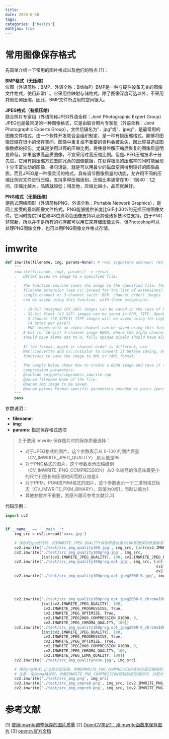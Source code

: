 ```yaml
---
title: 
date: 2020-6-30
tags:
categories: ["basics"]
mathjax: true
---
```

<!--more-->

# 常用图像保存格式
先简单介绍一下常用的图片格式以及他们的特点 [1]：

**BMP格式（无压缩）** \
位图（外语简称：BMP、外语全称：BitMaP）BMP是一种与硬件设备无关的图像文件格式，使用非常广。它采用位映射存储格式，除了图像深度可选以外，不采用其他任何压缩，因此，BMP文件所占用的空间很大。

**JPEG格式（有损压缩）** \
联合照片专家组（外语简称JPEG外语全称：Joint Photographic Expert Group）JPEG也是最常见的一种图像格式，它是由联合照片专家组（外语全称：Joint Photographic Experts Group），文件后辍名为"．jpg"或"．jpeg"，是最常用的图像文件格式，由一个软件开发联合会组织制定，是一种有损压缩格式，能够将图像压缩在很小的储存空间，图像中重复或不重要的资料会被丢失，因此容易造成图像数据的损伤。尤其是使用过高的压缩比例，将使最终解压缩后恢复的图像质量明显降低，如果追求高品质图像，不宜采用过高压缩比例。但是JPEG压缩技术十分先进，它用有损压缩方式去除冗余的图像数据，在获得极高的压缩率的同时能展现十分丰富生动的图像，换句话说，就是可以用最少的磁盘空间得到较好的图像品质。而且JPEG是一种很灵活的格式，具有调节图像质量的功能，允许用不同的压缩比例对文件进行压缩，支持多种压缩级别，压缩比率通常在10：1到40：1之间，压缩比越大，品质就越低；相反地，压缩比越小，品质就越好。

**PNG格式（无损压缩）** \
便携式网络图形（外语简称PNG、外语全称：Portable Network Graphics），是网上接受的最新图像文件格式。PNG能够提供长度比GIF小30%的无损压缩图像文件。它同时提供24位和48位真彩色图像支持以及其他诸多技术性支持。由于PNG非常新，所以并不是所有的程序都可以用它来存储图像文件，但Photoshop可以处理PNG图像文件，也可以用PNG图像文件格式存储。


# imwrite
```python
def imwrite(filename, img, params=None): # real signature unknown; restored from __doc__
    """
    imwrite(filename, img[, params]) -> retval
    .   @brief Saves an image to a specified file.
    .   
    .   The function imwrite saves the image to the specified file. The image format is chosen based on the
    .   filename extension (see cv::imread for the list of extensions). In general, only 8-bit
    .   single-channel or 3-channel (with 'BGR' channel order) images
    .   can be saved using this function, with these exceptions:
    .   
    .   - 16-bit unsigned (CV_16U) images can be saved in the case of PNG, JPEG 2000, and TIFF formats
    .   - 32-bit float (CV_32F) images can be saved in PFM, TIFF, OpenEXR, and Radiance HDR formats;
    .     3-channel (CV_32FC3) TIFF images will be saved using the LogLuv high dynamic range encoding
    .     (4 bytes per pixel)
    .   - PNG images with an alpha channel can be saved using this function. To do this, create
    .   8-bit (or 16-bit) 4-channel image BGRA, where the alpha channel goes last. Fully transparent pixels
    .   should have alpha set to 0, fully opaque pixels should have alpha set to 255/65535 (see the code sample below).
    .   
    .   If the format, depth or channel order is different, use
    .   Mat::convertTo and cv::cvtColor to convert it before saving. Or, use the universal FileStorage I/O
    .   functions to save the image to XML or YAML format.
    .   
    .   The sample below shows how to create a BGRA image and save it to a PNG file. It also demonstrates how to set custom
    .   compression parameters:
    .   @include snippets/imgcodecs_imwrite.cpp
    .   @param filename Name of the file.
    .   @param img Image to be saved.
    .   @param params Format-specific parameters encoded as pairs (paramId_1, paramValue_1, paramId_2, paramValue_2, ... .) see cv::ImwriteFlags
    """
    pass
```
参数说明：
- **filename**: 
- **img**: 
- **params**: 指定保存格式选项

> 关于使用 imwrite 保存图片时的保存质量选择：
> - 对于JPEG格式的图片，这个参数表示从 0-100 的图片质量（CV_IMWRITE_JPEG_QUALITY）,默认值是95.
> - 对于PNG格式的图片，这个参数表示压缩级别（CV_IMWRITE_PNG_COMPRESSION）从0-9.较高的值意味着更小的尺寸和更长的压缩时间而默认值是3.
> - 对于PPM，PGM或PBM格式的图片，这个参数表示一个二进制格式标志（CV_IMWRITE_PXM_BINARY），取值为0或1，而默认值为1.
> - 其他参数并不重要，若感兴趣可参考文献[2,3]


代码示例：
```python
import cv2


if __name__ == '__main__':
    img_src = cv2.imread('xxxx.jpg')

    # 保存成jpg格式时，将IMWRITE_JPEG_QUALITY保存质量设置为100即是保存质量最高，其他参数作用不大
    cv2.imwrite('./test/src_img_quality100.jpg', img_src, [int(cv2.IMWRITE_JPEG_QUALITY), 100])
    cv2.imwrite('./test/src_img_quality100prog.jpg', img_src,
                [int(cv2.IMWRITE_JPEG_QUALITY), 100, cv2.IMWRITE_JPEG_PROGRESSIVE, True])
    cv2.imwrite('./test/src_img_quality100prog_opt.jpg', img_src, [int(cv2.IMWRITE_JPEG_QUALITY), 100,
                                                                   cv2.IMWRITE_JPEG_PROGRESSIVE, True,
                                                                   cv2.IMWRITE_JPEG_OPTIMIZE, True])
    cv2.imwrite('./test/src_img_quality100prog_opt_jpeg2000-0.jpg', img_src, [int(cv2.IMWRITE_JPEG_QUALITY), 100,
                                                                              cv2.IMWRITE_JPEG_PROGRESSIVE, True,
                                                                              cv2.IMWRITE_JPEG_OPTIMIZE, True,
                                                                              cv2.IMWRITE_JPEG2000_COMPRESSION_X1000,
                                                                              0])
    cv2.imwrite('./test/src_img_quality100prog_opt_jpeg2000-0_chroma100_.jpg', img_src,
                [int(cv2.IMWRITE_JPEG_QUALITY), 100,
                 cv2.IMWRITE_JPEG_PROGRESSIVE, True,
                 cv2.IMWRITE_JPEG_OPTIMIZE, True,
                 cv2.IMWRITE_JPEG2000_COMPRESSION_X1000, 0,
                 cv2.IMWRITE_JPEG_CHROMA_QUALITY, 100])
    cv2.imwrite('./test/src_img_quality100prog_opt_jpeg2000-0_chroma100_luma100.jpg', img_src,
                [int(cv2.IMWRITE_JPEG_QUALITY), 100,
                 cv2.IMWRITE_JPEG_PROGRESSIVE, True,
                 cv2.IMWRITE_JPEG_OPTIMIZE, True,
                 cv2.IMWRITE_JPEG2000_COMPRESSION_X1000, 0,
                 cv2.IMWRITE_JPEG_CHROMA_QUALITY, 100,
                 cv2.IMWRITE_JPEG_LUMA_QUALITY, 100])
    cv2.imwrite('./test/src_img_qualitynone.jpg', img_src)

    # 保存png格式，png是无损压缩，参数IMWRITE_PNG_COMPRESSION表示的是压缩级别，压缩级别越高，则压缩后所占用的磁盘空间越小，当然所需要的压缩时间也越长。
    # 注意：保存png格式时，参数IMWRITE_PNG_COMPRESSION控制的是压缩时间，对图片质量无影响，因为png格式就是无损压缩。
    cv2.imwrite('./test/src_img.png', img_src)
    cv2.imwrite('./test/src_img_cmpre0.png', img_src, [cv2.IMWRITE_PNG_COMPRESSION, 0])
    cv2.imwrite('./test/src_img_cmpre9.png', img_src, [cv2.IMWRITE_PNG_COMPRESSION, 9])
```


# 参考文献
[1] [使用imwrite调整保存的图片质量](https://blog.csdn.net/qq_33485434/article/details/79089069)
[2] [OpenCV笔记1：用imwrite函数来保存图片](http://blog.gqylpy.com/gqy/21819/)
[3] [opencv官方文档](https://docs.opencv.org/3.4/d4/da8/group__imgcodecs.html)

